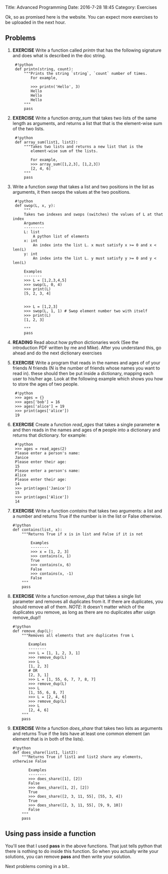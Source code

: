 Title: Advanced Programming
Date: 2016-7-28 18:45
Category: Exercises

Ok, so as promised here is the website. You can expect more 
exercises to be uploaded in the next hour.


Problems
--------
1. **EXERCISE** Write a function called *printn* that has the following signature
and does what is described in the doc string.

        #!python
        def printn(string, count):
            """Prints the string `string`, `count` number of times.
               For example,

               >>> printn('Hello', 3)
               Hello
               Hello
               Hello
            """
            pass

2. **EXERCISE** Write a function *array_sum* that takes two lists of the same length
   as arguments, and returns a list that that is the element-wise 
   sum of the two lists.

        #!python
        def array_sum(list1, list2):
            """Takes two lists and returns a new list that is the 
               element-wise sum of the lists.

               For example,
               >>> array_sum([1,2,3], [1,2,3])
               [2, 4, 6]
            """
            pass

3. Write a function *swop* that takes a list and two positions in the 
   list as arguments, it then swops the values at the two positions.

        #!python
        def swop(L, x, y):
            """
            Takes two indexes and swops (switches) the values of L at that index
            Arguments
            ---------
            L: list
                A python list of elements
            x: int
                An index into the list L. x must satisfy x >= 0 and x < len(L)
            y: int
                An index into the list L. y must satisfy y >= 0 and y < len(L)

            Examples
            --------
            >>> L = [1,2,3,4,5]
            >>> swop(L, 0, 4)
            >>> print(L)
            [5, 2, 3, 4]


            >>> L = [1,2,3]
            >>> swop(L, 1, 1) # Swop element number two with itself
            >>> print(L)
            [1, 2, 3]

            """
            pass

            

7. **READING** Read about how python dictionaries work (See the introduction PDF written by me and Mike).
   After you understand this, go ahead and do the next dictionary exercises

8. **EXERCISE** Write a program that reads in the names and ages of
of your friends *N* friends (N is the number of friends whose names you want
 to read in). these should then be put inside a dictionary, mapping each user
 to his/her age. Look at the following example which shows
 you how to store the ages of two people.

        #!python
        >>> ages = {}
        >>> ages['bob'] = 16
        >>> ages['alice'] = 19
        >>> print(ages['alice'])
        19

9. **EXERCISE** Create a function *read_ages* that takes a single parameter **n** and then reads in 
the names and ages of **n** people into a dictionary and returns that dictionary.
for example:
        
        #!python
        >>> ages = read_ages(2)
        Please enter a person's name: 
        Janice
        Please enter their age:
        15
        Please enter a person's name: 
        Alice
        Please enter their age:
        14
        >>> print(ages['Janice'])
        15
        >>> print(ages['Alice'])
        14

10. **EXERCISE** Write a function *contains* that takes two arguments: a list and a number and 
returns True if the number is in the list or False otherwise. 

        #!python
        def contains(list, x):
            """Returns True if x is in list and False if it is not
            
                Examples
                --------
                >>> x = [1, 2, 3]
                >>> contains(x, 1)
                True
                >>> contains(x, 6)
                False
                >>> contains(x, -1)
                False
            """
            pass
11. **EXERCISE** Write a function *remove_dup* that takes a single list parameter and 
removes all duplicates from it. If there are duplicates, you should remove all of them.
*NOTE*: It doesn't matter which of the duplicates you remove, as long as there
are no duplicates after usign remove_dup!!

        #!python
        def remove_dup(L):
            """Removes all elements that are duplicates from L
               
               Examples
               --------
               >>> L = [1, 1, 2, 3, 1]
               >>> remove_dup(L)
               >>> L
               [1, 2, 3]
               # OR
               [2, 3, 1]
               >>> L = [1, 55, 6, 7, 7, 8, 7]
               >>> remove_dup(L)
               >>> L
               [1, 55, 6, 8, 7]
               >>> L = [2, 4, 6]
               >>> remove_dup(L)
               >>> L
               [2, 4, 6]
            """
            pass

12. **EXERCISE** Write a function *does_share* that takes two lists as arguments and
    returns True if the lists have at least one common element (an element that is in
    both of the lists).

        #!python
        def does_share(list1, list2):
            """Returns True if list1 and list2 share any elements, otherwise False

               Examples
               --------
               >>> does_share([1], [2])
               False
               >>> does_share([1, 2], [2])
               True
               >>> does_share([2, 3, 11, 55], [55, 3, 4])
               True
               >>> does_share([2, 3, 11, 55], [9, 9, 10])
               False
            """
            pass






Using pass inside a function
-----
You'll see that I used **pass** in the above functions.
That just tells python that there is nothing to do inside this function.
So when you actually write your solutions, you can remove **pass** and then
write your solution.


Next problems coming in a bit..



